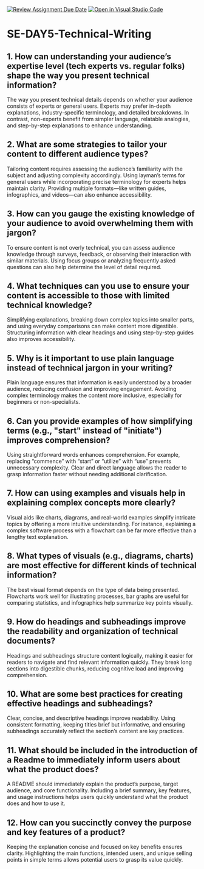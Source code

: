 [![Review Assignment Due Date](https://classroom.github.com/assets/deadline-readme-button-22041afd0340ce965d47ae6ef1cefeee28c7c493a6346c4f15d667ab976d596c.svg)](https://classroom.github.com/a/zsAR-pyY)
[![Open in Visual Studio Code](https://classroom.github.com/assets/open-in-vscode-2e0aaae1b6195c2367325f4f02e2d04e9abb55f0b24a779b69b11b9e10269abc.svg)](https://classroom.github.com/online_ide?assignment_repo_id=18472491&assignment_repo_type=AssignmentRepo)
# SE-DAY5-Technical-Writing
## 1. How can understanding your audience’s expertise level (tech experts vs. regular folks) shape the way you present technical information?
The way you present technical details depends on whether your audience consists of experts or general users. Experts may prefer in-depth explanations, industry-specific terminology, and detailed breakdowns. In contrast, non-experts benefit from simpler language, relatable analogies, and step-by-step explanations to enhance understanding.

## 2. What are some strategies to tailor your content to different audience types?
Tailoring content requires assessing the audience’s familiarity with the subject and adjusting complexity accordingly. Using layman’s terms for general users while incorporating precise terminology for experts helps maintain clarity. Providing multiple formats—like written guides, infographics, and videos—can also enhance accessibility.

## 3. How can you gauge the existing knowledge of your audience to avoid overwhelming them with jargon?
To ensure content is not overly technical, you can assess audience knowledge through surveys, feedback, or observing their interaction with similar materials. Using focus groups or analyzing frequently asked questions can also help determine the level of detail required.


## 4. What techniques can you use to ensure your content is accessible to those with limited technical knowledge?
Simplifying explanations, breaking down complex topics into smaller parts, and using everyday comparisons can make content more digestible. Structuring information with clear headings and using step-by-step guides also improves accessibility.

## 5. Why is it important to use plain language instead of technical jargon in your writing?
Plain language ensures that information is easily understood by a broader audience, reducing confusion and improving engagement. Avoiding complex terminology makes the content more inclusive, especially for beginners or non-specialists.

## 6. Can you provide examples of how simplifying terms (e.g., "start" instead of "initiate") improves comprehension?
Using straightforward words enhances comprehension. For example, replacing “commence” with “start” or “utilize” with “use” prevents unnecessary complexity. Clear and direct language allows the reader to grasp information faster without needing additional clarification.

## 7. How can using examples and visuals help in explaining complex concepts more clearly?
Visual aids like charts, diagrams, and real-world examples simplify intricate topics by offering a more intuitive understanding. For instance, explaining a complex software process with a flowchart can be far more effective than a lengthy text explanation.


## 8. What types of visuals (e.g., diagrams, charts) are most effective for different kinds of technical information?
The best visual format depends on the type of data being presented. Flowcharts work well for illustrating processes, bar graphs are useful for comparing statistics, and infographics help summarize key points visually.

## 9. How do headings and subheadings improve the readability and organization of technical documents?
Headings and subheadings structure content logically, making it easier for readers to navigate and find relevant information quickly. They break long sections into digestible chunks, reducing cognitive load and improving comprehension.

## 10. What are some best practices for creating effective headings and subheadings?
Clear, concise, and descriptive headings improve readability. Using consistent formatting, keeping titles brief but informative, and ensuring subheadings accurately reflect the section’s content are key practices.

## 11. What should be included in the introduction of a Readme to immediately inform users about what the product does?
A README should immediately explain the product’s purpose, target audience, and core functionality. Including a brief summary, key features, and usage instructions helps users quickly understand what the product does and how to use it.
## 12. How can you succinctly convey the purpose and key features of a product?
Keeping the explanation concise and focused on key benefits ensures clarity. Highlighting the main functions, intended users, and unique selling points in simple terms allows potential users to grasp its value quickly.

